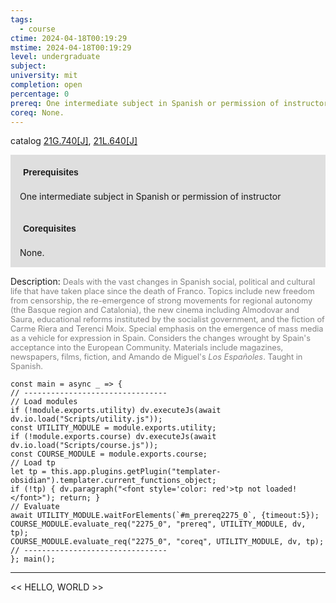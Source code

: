 ```yaml
---
tags:
  - course
ctime: 2024-04-18T00:19:29
mstime: 2024-04-18T00:19:29
level: undergraduate
subject: 
university: mit
completion: open
percentage: 0
prereq: One intermediate subject in Spanish or permission of instructor
coreq: None.
---
```


catalog [21G.740[J]](http://student.mit.edu/catalog/m21Gs.html#21G.740), [21L.640[J]](http://student.mit.edu/catalog/m21La.html#21L.640)

<span style="display: block; padding: 15px; background-color: rgb(100, 100, 100, 0.2);"><font id="m_prereq2275_0" style="display: block; font-family: Arial, sans-serif; font-weight: bold; padding: 5px">Prerequisites</font><br><span id="prereq2275_0">One intermediate subject in Spanish or permission of instructor</span></span>
<span style="display: block; padding: 15px; background-color: rgb(100, 100, 100, 0.2);"><font id="m_coreq2275_0" style="display: block; font-family: Arial, sans-serif; font-weight: bold; padding: 5px">Corequisites</font><br><span id="coreq2275_0">None.</span></span>

<font style="">Description:</font>
<font style="color: grey; font-size: 0.8rem;">Deals with the vast changes in Spanish social, political and cultural life that have taken place since the death of Franco. Topics include new freedom from censorship, the re-emergence of strong movements for regional autonomy (the Basque region and Catalonia), the new cinema including Almodovar and Saura, educational reforms instituted by the socialist government, and the fiction of Carme Riera and Terenci Moix. Special emphasis on the emergence of mass media as a vehicle for expression in Spain. Considers the changes wrought by Spain's acceptance into the European Community. Materials include magazines, newspapers, films, fiction, and Amando de Miguel's <i>Los Españoles</i>. Taught in Spanish.</font>

```dataviewjs
const main = async _ => {
// --------------------------------
// Load modules
if (!module.exports.utility) dv.executeJs(await dv.io.load("Scripts/utility.js"));
const UTILITY_MODULE = module.exports.utility;
if (!module.exports.course) dv.executeJs(await dv.io.load("Scripts/course.js"));
const COURSE_MODULE = module.exports.course;
// Load tp
let tp = this.app.plugins.getPlugin("templater-obsidian").templater.current_functions_object;
if (!tp) { dv.paragraph("<font style='color: red'>tp not loaded!</font>"); return; }
// Evaluate
await UTILITY_MODULE.waitForElements(`#m_prereq2275_0`, {timeout:5});
COURSE_MODULE.evaluate_req("2275_0", "prereq", UTILITY_MODULE, dv, tp);
COURSE_MODULE.evaluate_req("2275_0", "coreq", UTILITY_MODULE, dv, tp);
// --------------------------------
}; main();
```

---

<< HELLO, WORLD >>

